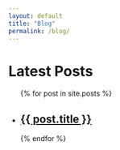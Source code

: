 ```yaml
---
layout: default
title: "Blog"
permalink: /blog/
---
```


<h1>Latest Posts</h1>

<ul>
  {% for post in site.posts %}
    <li>
      <h2><a href="{{ post.url }}">{{ post.title }}</a></h2>
      <!--{{ post.excerpt }}-->
    </li>
  {% endfor %}
</ul>
